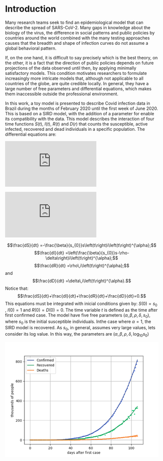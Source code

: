 # Introduction

Many research teams seek to find an epidemiological model that can describe the spread of SARS-CoV-2. Many gaps in knowledge about the biology of the virus, the difference in social patterns and public policies by countries around the world combined with the many testing approaches causes that the breadth and shape of infection curves do not assume a global behavioral pattern.

If, on the one hand, it is difficult to say precisely which is the best theory, on the other, it is a fact that the direction of public policies depends on future projections of the data observed until then, by applying minimally satisfactory models. This condition motivates researchers to formulate increasingly more intricate models that, although not applicable to all countries of the globe, are quite credible locally. In general, they have a large number of free parameters and differential equations, which makes them inaccessible outside the professional environment.

In this work, a toy model is presented to describe Covid infection data in Brazil during the months of February 2020 until the first week of June 2020. This is based on a SIRD model, with the addition of a parameter for enable its compatibility with the data. This model describes the interaction of four time functions $S\left(t\right)$, $I\left(t\right)$, $R\left(t\right)$ and $D\left(r\right)$ that counts the susceptible, active infected, recovered and dead individuals in a specific population. The differential equations are:


![equation](https://latex.codecogs.com/gif.latex?%5C%5B%20%5Cbegin%7Bcases%7D%20%5Cfrac%7BdS%7D%7Bdt%7D%3D%20%26%20-%5Cfrac%7B%5Cbeta%7D%7Bs_%7B0%7D%7Ds%5Cleft%28t%5Cright%29i%5Cleft%28t%5Cright%29%5E%7B%5Calpha%7D%5C%5C%20%5Cfrac%7BdI%7D%7Bdt%7D%3D%20%26%20%5Cleft%28%5Cfrac%7B%5Cbeta%7D%7Bs_%7B0%7D%7Ds-%5Crho-%5Cdelta%5Cright%29i%5Cleft%28t%5Cright%29%5E%7B%5Calpha%7D%5C%5C%20%5Cfrac%7BdR%7D%7Bdt%7D%3D%20%26%20%5Crho%5C%2Ci%5Cleft%28t%5Cright%29%5E%7B%5Calpha%7D%5C%5C%20%5Cfrac%7BdD%7D%7Bdt%7D%3D%20%26%20%5Cdelta%5C%2Ci%5Cleft%28t%5Cright%29%5E%7B%5Calpha%7D%20%5Cend%7Bcases%7D%20%5C%5D)


![image](https://latex.codecogs.com/gif.latex?%5C%5B%20%5Cbegin%7Bcases%7D%20%5Cfrac%7BdS%7D%7Bdt%7D%3D%20%26%20-%5Cfrac%7B%5Cbeta%7D%7Bs_%7B0%7D%7Ds%5Cleft%28t%5Cright%29i%5Cleft%28t%5Cright%29%5E%7B%5Calpha%7D%5C%5C%20%5Cfrac%7BdI%7D%7Bdt%7D%3D%20%26%20%5Cleft%28%5Cfrac%7B%5Cbeta%7D%7Bs_%7B0%7D%7Ds-%5Crho-%5Cdelta%5Cright%29i%5Cleft%28t%5Cright%29%5E%7B%5Calpha%7D%5C%5C%20%5Cfrac%7BdR%7D%7Bdt%7D%3D%20%26%20%5Crho%5C%2Ci%5Cleft%28t%5Cright%29%5E%7B%5Calpha%7D%5C%5C%20%5Cfrac%7BdD%7D%7Bdt%7D%3D%20%26%20%5Cdelta%5C%2Ci%5Cleft%28t%5Cright%29%5E%7B%5Calpha%7D%20%5Cend%7Bcases%7D%20%5C%5D)


$$\frac{dS}{dt}	=-\frac{\beta}{s_{0}}s\left(t\right)i\left(t\right)^{\alpha};$$ 
$$\frac{dI}{dt}	=\left(\frac{\beta}{s_{0}}s-\rho-\delta\right)i\left(t\right)^{\alpha};$$ 
$$\frac{dR}{dt}	=\rho\,i\left(t\right)^{\alpha};$$ and
$$\frac{dD}{dt}	=\delta\,i\left(t\right)^{\alpha}.$$ 
Notice that:$$\frac{dS}{dt}+\frac{dI}{dt}+\frac{dR}{dt}+\frac{dD}{dt}=0.$$This equations must be integrated with inicial conditions given by: $S\left(0\right)=s_{0}$ , $I\left(0\right)=1$ and $R\left(0\right)=D\left(0\right)=0$. The time variable $t$ is defined as the time after first confirmed case. The model have five free parameters $\left(\alpha,\beta,\rho,\delta,s_{0}\right)$, where $s_{0}$ is the initial susceptible individuals. Inthe case where $\alpha=1$, the SIRD model is recovered. As $s_{0}$, in general, assumes very large values, lets consider its log value. In this way, the parameters are $\left(\alpha,\beta,\rho,\delta,\log_{10}s_{0}\right)$


![image](./tables/crd-curve.png)